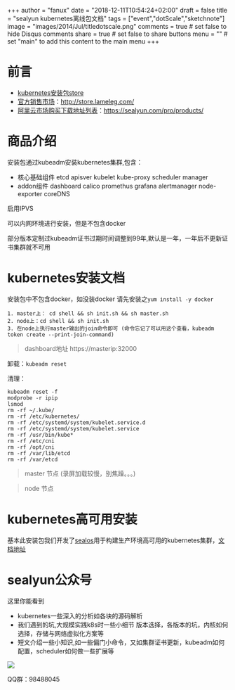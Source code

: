+++
author = "fanux"
date = "2018-12-11T10:54:24+02:00"
draft = false
title = "sealyun kubernetes离线包文档"
tags = ["event","dotScale","sketchnote"]
image = "images/2014/Jul/titledotscale.png"
comments = true     # set false to hide Disqus comments
share = true        # set false to share buttons
menu = ""           # set "main" to add this content to the main menu
+++

# 前言
* [kubernetes安装包store](http://store.lameleg.com/) 
* [官方销售市场](http://store.lameleg.com/  )：http://store.lameleg.com/  
* [阿里云市场购买下载地址列表](https://sealyun.com/pro/products/)：https://sealyun.com/pro/products/

# 商品介绍
安装包通过kubeadm安装kubernetes集群,包含：

* 核心基础组件 etcd apisver kubelet kube-proxy scheduler manager
* addon组件    dashboard calico promethus grafana alertmanager node-exporter coreDNS 

启用IPVS

可以内网环境进行安装，但是不包含docker

部分版本定制过kubeadm证书过期时间调整到99年,默认是一年，一年后不更新证书集群就不可用

# kubernetes安装文档
安装包中不包含docker，如没装docker 请先安装之`yum install -y docker`

```
1. master上： cd shell && sh init.sh && sh master.sh
2. node上：cd shell && sh init.sh
3. 在node上执行master输出的join命令即可 (命令忘记了可以用这个查看，kubeadm token create --print-join-command)
```
> dashboard地址 https://masterip:32000

卸载：`kubeadm reset`

清理：
```
kubeadm reset -f
modprobe -r ipip
lsmod
rm -rf ~/.kube/
rm -rf /etc/kubernetes/
rm -rf /etc/systemd/system/kubelet.service.d
rm -rf /etc/systemd/system/kubelet.service
rm -rf /usr/bin/kube*
rm -rf /etc/cni
rm -rf /opt/cni
rm -rf /var/lib/etcd
rm -rf /var/etcd
```

> master 节点 (录屏加载较慢，别焦躁。。。)

<script data-speed="3" src="https://asciinema.org/a/RZ3a74x8qE6DZy7jSjaDrLvYM.js" id="asciicast-RZ3a74x8qE6DZy7jSjaDrLvYM" async></script>

> node 节点

<script data-speed="3" src="https://asciinema.org/a/HwrKtAEJpguMfYMNEU7LDeFbQ.js?speed=40" id="asciicast-HwrKtAEJpguMfYMNEU7LDeFbQ" async></script>

# kubernetes高可用安装
基本此安装包我们开发了[sealos](https://github.com/fanux/sealos)用于构建生产环境高可用的kubernetes集群，[文档地址](https://sealyun.com/post/sealos/)

# sealyun公众号
这里你能看到

* kubernetes一些深入的分析如各块的源码解析
* 我们遇到的坑,大规模实践k8s时一些小细节 版本选择，各版本的坑，内核如何选择，存储与网络虚拟化方案等
* 短文介绍一些小知识,如一些偏门小命令，又如集群证书更新，kubeadm如何配置，scheduler如何做一些扩展等

![](/kubernetes-qrcode.jpg)

QQ群：98488045

